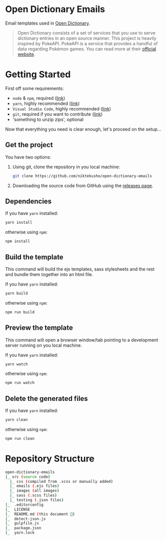 # Open Dictionary Emails

Email templates used in [Open Dictionary](https://github.com/niktekusho/open-dictionary).

>Open Dictionary consists of a set of services that you use to serve dictionary entries in an open source manner.
>This project is heavily inspired by PokeAPI. PokeAPI is a service that provides a handful of data regarding Pokémon games. You can read more at their [official website](https://pokeapi.co).

# Getting Started

First off some requirements:

-  `node` & `npm`, required ([link](https://nodejs.org/en/))
-  `yarn`, highly recommended ([link](https://yarnpkg.com/lang/en/))
-  `Visual Studio Code`, highly recommended ([link](https://code.visualstudio.com/))
-  `git`, required if you want to contribute ([link](https://git-scm.com/))
-  'something to unzip zips', optional

Now that everything you need is clear enough, let's proceed on the setup...

## Get the project

You have two options:

1.  Using git, clone the repository in you local machine:

	```sh
	git clone https://github.com/niktekusho/open-dictionary-emails
	```

2.  Downloading the source code from GitHub using the [releases page](https://github.com/niktekusho/open-dictionary-emails/releases).

## Dependencies

If you have `yarn` installed:

```sh
yarn install
```

otherwise using `npm`:

```sh
npm install
```

## Build the template

This command will build the ejs templates, sass stylesheets and the rest and bundle them together into an html file.

If you have `yarn` installed:

```sh
yarn build
```

otherwise using `npm`:

```sh
npm run build
```

## Preview the template

This command will open a browser window/tab pointing to a development server running on you local machine.

If you have `yarn` installed:

```sh
yarn watch
```

otherwise using `npm`:

```sh
npm run watch
```

## Delete the generated files

If you have `yarn` installed:

```sh
yarn clean
```

otherwise using `npm`:

```sh
npm run clean
```

# Repository Structure

```sh
open-dictionary-emails
|_ src (source code)
  |_ css (compiled from .scss or manually added)
  |_ emails (.ejs files)
  |_ images (all images)
  |_ sass (.scss files)
  |_ testing (.json files)
|_  .editorconfig
|_  LICENSE
|_  README.md (this document 👀)
|_  detect-json.js
|_  gulpfile.js
|_  package.json
|_  yarn.lock
```
